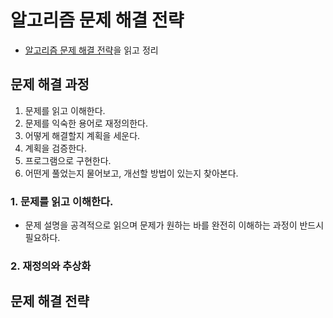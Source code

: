# 알고리즘 문제 해결 전략
- [알고리즘 문제 해결 전략](https://book.naver.com/bookdb/book_detail.nhn?bid=7058764)을 읽고 정리

## 문제 해결 과정
1. 문제를 읽고 이해한다.
2. 문제를 익숙한 용어로 재정의한다.
3. 어떻게 해결할지 계획을 세운다.
4. 계획을 검증한다.
5. 프로그램으로 구현한다.
6. 어떤게 풀었는지 물어보고, 개선할 방법이 있는지 찾아본다.

### 1. 문제를 읽고 이해한다.
- 문제 설명을 공격적으로 읽으며 문제가 원하는 바를 완전히 이해하는 과정이 반드시 필요하다.

### 2. 재정의와 추상화

## 문제 해결 전략